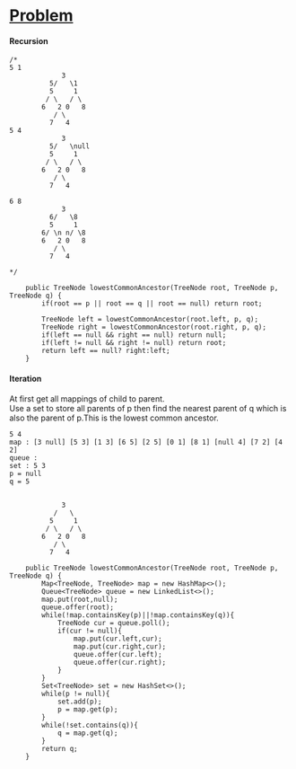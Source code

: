# [Problem](https://leetcode.com/problems/lowest-common-ancestor-of-a-binary-tree/)

#### Recursion
````
/*
5 1
             3
          5/   \1
          5     1
         / \   / \
        6   2 0   8
           / \
          7   4
5 4          
             3
          5/   \null
          5     1
         / \   / \
        6   2 0   8
           / \
          7   4

6 8 
             3
          6/   \8
          5     1
        6/ \n n/ \8
        6   2 0   8
           / \
          7   4
          
*/
````
````
    public TreeNode lowestCommonAncestor(TreeNode root, TreeNode p, TreeNode q) {
        if(root == p || root == q || root == null) return root;
        
        TreeNode left = lowestCommonAncestor(root.left, p, q);
        TreeNode right = lowestCommonAncestor(root.right, p, q);
        if(left == null && right == null) return null;
        if(left != null && right != null) return root;
        return left == null? right:left;
    }
````
#### Iteration
At first get all mappings of child to parent.  
Use a set to store all parents of p
then find the nearest parent of q which is also the parent of p.This is the lowest common ancestor.  
````
5 4
map : [3 null] [5 3] [1 3] [6 5] [2 5] [0 1] [8 1] [null 4] [7 2] [4 2]
queue : 
set : 5 3
p = null
q = 5


             3
           /   \
          5     1
         / \   / \
        6   2 0   8
           / \
          7   4
````
````
    public TreeNode lowestCommonAncestor(TreeNode root, TreeNode p, TreeNode q) {
        Map<TreeNode, TreeNode> map = new HashMap<>();
        Queue<TreeNode> queue = new LinkedList<>();
        map.put(root,null);
        queue.offer(root);
        while(!map.containsKey(p)||!map.containsKey(q)){
            TreeNode cur = queue.poll();
            if(cur != null){
                map.put(cur.left,cur);
                map.put(cur.right,cur);
                queue.offer(cur.left);
                queue.offer(cur.right);
            }
        }
        Set<TreeNode> set = new HashSet<>();
        while(p != null){
            set.add(p);
            p = map.get(p);
        }
        while(!set.contains(q)){
            q = map.get(q);
        }
        return q;
    }
````
